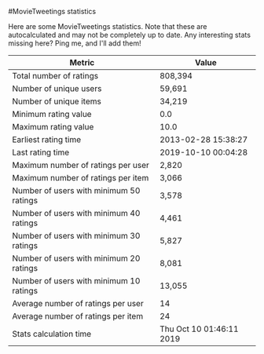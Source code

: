 #MovieTweetings statistics

Here are some MovieTweetings statistics. Note that these are autocalculated and may not be completely up to date. Any interesting stats missing here? Ping me, and I'll add them!

Metric | Value
--- | ---
Total number of ratings                 | 808,394
Number of unique users                  | 59,691
Number of unique items                  | 34,219
Minimum rating value                    | 0.0
Maximum rating value                    | 10.0
Earliest rating time                    | 2013-02-28 15:38:27
Last rating time                        | 2019-10-10 00:04:28
Maximum number of ratings per user      | 2,820
Maximum number of ratings per item      | 3,066
Number of users with minimum 50 ratings | 3,578
Number of users with minimum 40 ratings | 4,461
Number of users with minimum 30 ratings | 5,827
Number of users with minimum 20 ratings | 8,081
Number of users with minimum 10 ratings | 13,055
Average number of ratings per user      | 14
Average number of ratings per item      | 24
Stats calculation time                  | Thu Oct 10 01:46:11 2019

